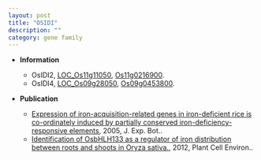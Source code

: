 ```yaml
---
layout: post
title: "OSIDI"
description: ""
category: gene family
---
```


* **Information**  
    + OsIDI2, [LOC_Os11g11050](http://rice.plantbiology.msu.edu/cgi-bin/ORF_infopage.cgi?orf=LOC_Os11g11050), [Os11g0216900](http://rapdb.dna.affrc.go.jp/viewer/gbrowse_details/irgsp1?name=Os11g0216900).
    + OsIDI4, [LOC_Os09g28050](http://rice.plantbiology.msu.edu/cgi-bin/ORF_infopage.cgi?orf=LOC_Os09g28050), [Os09g0453800](http://rapdb.dna.affrc.go.jp/viewer/gbrowse_details/irgsp1?name=Os09g0453800).

* **Publication**  
    + [Expression of iron-acquisition-related genes in iron-deficient rice is co-ordinately induced by partially conserved iron-deficiency-responsive elements](http://www.ncbi.nlm.nih.gov/pubmed?term=Expression+of+iron-acquisition-related+genes+in+iron-deficient+rice+is+co-ordinately+induced+by+partially+conserved+iron-deficiency-responsive+elements%5BTitle%5D), 2005, J. Exp. Bot..
    + [Identification of OsbHLH133 as a regulator of iron distribution between roots and shoots in Oryza sativa.](http://www.ncbi.nlm.nih.gov/pubmed?term=Identification+of+OsbHLH133+as+a+regulator+of+iron+distribution+between+roots+and+shoots+in+Oryza+sativa.%5BTitle%5D), 2012, Plant Cell Environ..


